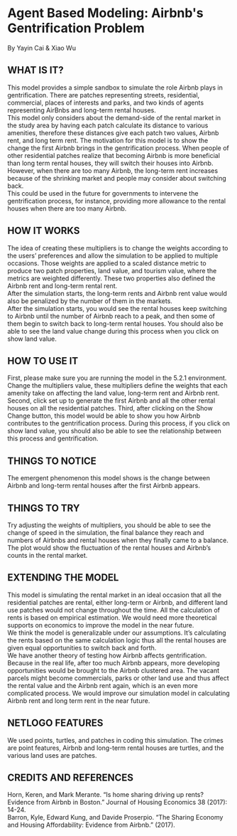 # Agent Based Modeling: Airbnb's Gentrification Problem
By Yayin Cai & Xiao Wu   

## WHAT IS IT?
This model provides a simple sandbox to simulate the role Airbnb plays in gentrification. There are patches representing streets, residential, commercial, places of interests and parks, and two kinds of agents representing AirBnbs and long-term rental houses.  
This model only considers about the demand-side of the rental market in the study area by having each patch calculate its distance to various amenities, therefore these distances give each patch two values, Airbnb rent, and long term rent.
The motivation for this model is to show the change the first Airbnb brings in the gentrification process. When people of other residential patches realize that becoming Airbnb is more beneficial than long term rental houses, they will switch their houses into Airbnb. However, when there are too many Airbnb, the long-term rent increases because of the shrinking market and people may consider about switching back.  
This could be used in the future for governments to intervene the gentrification process, for instance, providing more allowance to the rental houses when there are too many Airbnb.  
## HOW IT WORKS
The idea of creating these multipliers is to change the weights according to the users’ preferences and allow the simulation to be applied to multiple occasions. Those weights are applied to a scaled distance metric to produce two patch properties, land value, and tourism value, where the metrics are weighted differently. These two properties also defined the Airbnb rent and long-term rental rent.  
After the simulation starts, the long-term rents and Airbnb rent value would also be penalized by the number of them in the markets.  
After the simulation starts, you would see the rental houses keep switching to Airbnb until the number of Airbnb reach to a peak, and then some of them begin to switch back to long-term rental houses. You should also be able to see the land value change during this process when you click on show land value.  
## HOW TO USE IT
First, please make sure you are running the model in the 5.2.1 environment. Change the multipliers value, these multipliers define the weights that each amenity take on affecting the land value, long-term rent and Airbnb rent.
Second, click set up to generate the first Airbnb and all the other rental houses on all the residential patches.
Third, after clicking on the Show Change button, this model would be able to show you how Airbnb contributes to the gentrification process.
During this process, if you click on show land value, you should also be able to see the relationship between this process and gentrification.
## THINGS TO NOTICE
The emergent phenomenon this model shows is the change between Airbnb and long-term rental houses after the first Airbnb appears.
## THINGS TO TRY
Try adjusting the weights of multipliers, you should be able to see the change of speed in the simulation, the final balance they reach and numbers of Airbnbs and rental houses when they finally came to a balance.  
The plot would show the fluctuation of the rental houses and Airbnb’s counts in the rental market.  
## EXTENDING THE MODEL
This model is simulating the rental market in an ideal occasion that all the residential patches are rental, either long-term or Airbnb, and different land use patches would not change throughout the time. All the calculation of rents is based on empirical estimation. We would need more theoretical supports on economics to improve the model in the near future.  
We think the model is generalizable under our assumptions. It’s calculating the rents based on the same calculation logic thus all the rental houses are given equal opportunities to switch back and forth.  
We have another theory of testing how Airbnb affects gentrification. Because in the real life, after too much Airbnb appears, more developing opportunities would be brought to the Airbnb clustered area. The vacant parcels might become commercials, parks or other land use and thus affect the rental value and the Airbnb rent again, which is an even more complicated process. We would improve our simulation model in calculating Airbnb rent and long term rent in the near future.  
## NETLOGO FEATURES
We used points, turtles, and patches in coding this simulation. The crimes are point features, Airbnb and long-term rental houses are turtles, and the various land uses are patches.  
## CREDITS AND REFERENCES
Horn, Keren, and Mark Merante. “Is home sharing driving up rents? Evidence from Airbnb in Boston.” Journal of Housing Economics 38 (2017): 14-24.  
Barron, Kyle, Edward Kung, and Davide Proserpio. “The Sharing Economy and Housing Affordability: Evidence from Airbnb.” (2017).
